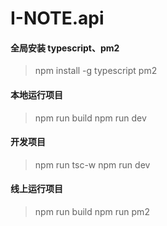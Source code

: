 # I-NOTE.api

#### 全局安装 typescript、pm2

> npm install -g typescript pm2

#### 本地运行项目

> npm run build
> npm run dev

#### 开发项目

> npm run tsc-w
> npm run dev

#### 线上运行项目

> npm run build
> npm run pm2
